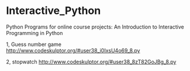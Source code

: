 # Interactive_Python

Python Programs for online course projects: An Introduction to Interactive Programming in Python


1, Guess number game
http://www.codeskulptor.org/#user38_i0IxsU4o69_8.py

2, stopwatch
http://www.codeskulptor.org/#user38_8zT82GoJBg_8.py
 